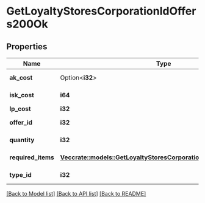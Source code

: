 # GetLoyaltyStoresCorporationIdOffers200Ok

## Properties

Name | Type | Description | Notes
------------ | ------------- | ------------- | -------------
**ak_cost** | Option<**i32**> | Analysis kredit cost | [optional]
**isk_cost** | **i64** | isk_cost integer | 
**lp_cost** | **i32** | lp_cost integer | 
**offer_id** | **i32** | offer_id integer | 
**quantity** | **i32** | quantity integer | 
**required_items** | [**Vec<crate::models::GetLoyaltyStoresCorporationIdOffersRequiredItem>**](get_loyalty_stores_corporation_id_offers_required_item.md) | required_items array | 
**type_id** | **i32** | type_id integer | 

[[Back to Model list]](../README.md#documentation-for-models) [[Back to API list]](../README.md#documentation-for-api-endpoints) [[Back to README]](../README.md)



